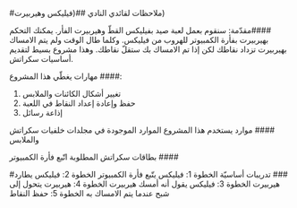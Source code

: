 #ملاحظات لقائدي النادي
‫##(‬فيليكس وهيربيرت)‫####‬مقدّمة:
سنقوم بعمل لعبة صيد بفيليكس القطّ وهيربيرت الفأر. يمكنك التحكم بهيربيرت بفأرة الكمبيوتر للهروب من فيليكس. وكلما طال الوقت ولم يتم الامساك بهيربيرت تزداد نقاطك لكن إذا تم الامساك بك ستقلّ نقاطك. وهذا مشروع بسيط لتقديم أساسيات سكراتش.‫####‬ مهارات
يغطّي هذا المشروع:
1. تغيير أشكال الكائنات والملابس
2. حفظ وإعادة إعداد النقاط في اللعبة
3. إذاعة رسائل‫####‬ موارد
يستخدم هذا المشروع الموارد الموجودة في مجلدات خلفيات سكراتش والملابس‫####‬ بطاقات سكراتش المطلوبة
اتّبع فأرة الكمبيوتر
#‫###‬ تدريبات أساسيّة
الخطوة 1: فيليكس يتّبع فأرة الكمبيوتر
الخطوة 2: فيليكس يطارد هيربيرت
الخطوة 3: فيليكس يقول أنه أمسك هيربيرت
الخطوة 4: هيربيرت يتحول إلى شبح عندما يتم الامساك به الخطوة 5: حفظ النقاط